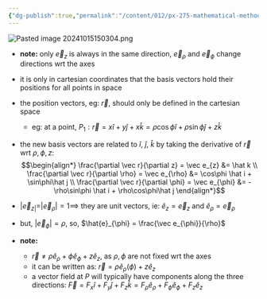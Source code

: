 ```yaml
---
{"dg-publish":true,"permalink":"/content/012/px-275-mathematical-methods/term-1/b-coordinate-systems-and-integration/b1-coordinate-systems/px-275-b1b-cylindrical-polar-basis-vectors/","noteIcon":"1","created":"2024-11-25T10:50:32.000+00:00","updated":"2025-02-05T12:30:53.068+00:00"}
---
```


![Pasted image 20241015150304.png](/img/user/pics/Pasted%20image%2020241015150304.png)
- **note:** only $\vec e_{z}$ is always in the same direction, $\vec e_\rho$ and $\vec e_\phi$ change directions wrt the axes
- it is only in cartesian coordinates that the basis vectors hold their positions for all points in space
- the position vectors, eg: $\vec r$, should only be defined in the cartesian space
	- eg: at a point, $P_{1}: \vec r = x\hat{i} + y\hat{j} + x\hat{k} = \rho\cos\phi\hat{i} + \rho\sin\phi\hat{j} + z\hat{k}$
- the new basis vectors are related to $\hat i$, $\hat j$, $\hat k$ by taking the derivative of $\vec r$ wrt $\rho, \phi,z:$ 
$$\begin{align*}
	\frac{\partial \vec r}{\partial z} = \vec e_{z} &= \hat k \\
	\frac{\partial \vec r}{\partial \rho} = \vec e_{\rho} &= \cos\phi \hat i + \sin\phi\hat j \\
	\frac{\partial \vec r}{\partial \phi} = \vec e_{\phi} &= -\rho\sin\phi \hat i + \rho\cos\phi\hat j
\end{align*}$$
- $|\vec e_{z|}= |\vec e_\rho| =1\implies$ they are unit vectors, ie: $\hat e_{z}= \vec e_{z}$ and ${} \hat e_{\rho} = \vec e_{\rho} {}$
- but, $|\vec e_\phi|=\rho$, so, $\hat{e}_{\phi} = \frac{\vec e_{\phi}}{\rho}$

- **note:**
	- $\vec r \neq \rho \hat e_{\rho} + \phi \hat e_{\phi} + z \hat e_{z}$, as $\rho,\phi$ are not fixed wrt the axes
	- it can be written as: $\vec r = \rho \hat e_\rho(\phi) + z\hat e_{z}$
	- a vector field at $P$ will typically have components along the three directions: $\vec F = F_{x}\hat i + F_{y}\hat j + F_{z}\hat k = F_{\rho} \hat e_{\rho} + F_{\phi} \hat e_{\phi} + F_{z}\hat e_{z}$
